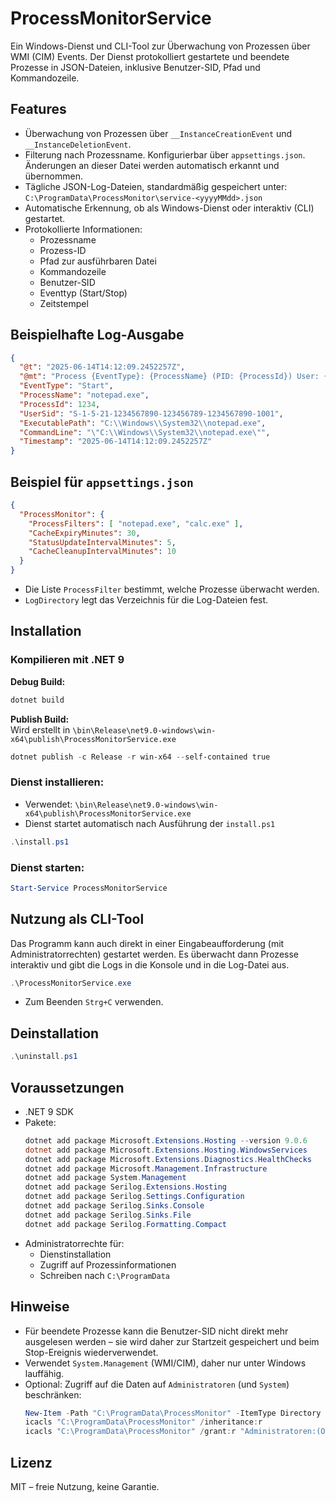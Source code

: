 # ProcessMonitorService

Ein Windows-Dienst und CLI-Tool zur Überwachung von Prozessen über WMI (CIM) Events. Der Dienst protokolliert gestartete und beendete Prozesse in JSON-Dateien, inklusive Benutzer-SID, Pfad und Kommandozeile.

## Features

- Überwachung von Prozessen über `__InstanceCreationEvent` und `__InstanceDeletionEvent`.
- Filterung nach Prozessname. Konfigurierbar über `appsettings.json`. Änderungen an dieser Datei werden automatisch erkannt und übernommen.
- Tägliche JSON-Log-Dateien, standardmäßig gespeichert unter:  
  `C:\ProgramData\ProcessMonitor\service-<yyyyMMdd>.json`
- Automatische Erkennung, ob als Windows-Dienst oder interaktiv (CLI) gestartet.
- Protokollierte Informationen:
  - Prozessname
  - Prozess-ID
  - Pfad zur ausführbaren Datei
  - Kommandozeile
  - Benutzer-SID
  - Eventtyp (Start/Stop)
  - Zeitstempel

## Beispielhafte Log-Ausgabe

```json
{
  "@t": "2025-06-14T14:12:09.2452257Z",
  "@mt": "Process {EventType}: {ProcessName} (PID: {ProcessId}) User: {UserSid} Path: {ExecutablePath} Command: {CommandLine}",
  "EventType": "Start",
  "ProcessName": "notepad.exe",
  "ProcessId": 1234,
  "UserSid": "S-1-5-21-1234567890-123456789-1234567890-1001",
  "ExecutablePath": "C:\\Windows\\System32\\notepad.exe",
  "CommandLine": "\"C:\\Windows\\System32\\notepad.exe\"",
  "Timestamp": "2025-06-14T14:12:09.2452257Z"
}
```

## Beispiel für `appsettings.json`

```json
{
  "ProcessMonitor": {
    "ProcessFilters": [ "notepad.exe", "calc.exe" ],
    "CacheExpiryMinutes": 30,
    "StatusUpdateIntervalMinutes": 5,
    "CacheCleanupIntervalMinutes": 10
  }
}
```
- Die Liste `ProcessFilter` bestimmt, welche Prozesse überwacht werden.
- `LogDirectory` legt das Verzeichnis für die Log-Dateien fest.

## Installation

### Kompilieren mit .NET 9

**Debug Build:**
```powershell
dotnet build
```

**Publish Build:**  
Wird erstellt in `\bin\Release\net9.0-windows\win-x64\publish\ProcessMonitorService.exe`
```powershell
dotnet publish -c Release -r win-x64 --self-contained true
```

### Dienst installieren:

- Verwendet: `\bin\Release\net9.0-windows\win-x64\publish\ProcessMonitorService.exe`
- Dienst startet automatisch nach Ausführung der `install.ps1`
```powershell
.\install.ps1
```

### Dienst starten:

```powershell
Start-Service ProcessMonitorService
```

## Nutzung als CLI-Tool

Das Programm kann auch direkt in einer Eingabeaufforderung (mit Administratorrechten) gestartet werden. Es überwacht dann Prozesse interaktiv und gibt die Logs in die Konsole und in die Log-Datei aus.

```powershell
.\ProcessMonitorService.exe
```
- Zum Beenden `Strg+C` verwenden.

## Deinstallation

```powershell
.\uninstall.ps1
```

## Voraussetzungen

- .NET 9 SDK
- Pakete:
  ```powershell
  dotnet add package Microsoft.Extensions.Hosting --version 9.0.6
  dotnet add package Microsoft.Extensions.Hosting.WindowsServices
  dotnet add package Microsoft.Extensions.Diagnostics.HealthChecks
  dotnet add package Microsoft.Management.Infrastructure
  dotnet add package System.Management
  dotnet add package Serilog.Extensions.Hosting
  dotnet add package Serilog.Settings.Configuration
  dotnet add package Serilog.Sinks.Console
  dotnet add package Serilog.Sinks.File
  dotnet add package Serilog.Formatting.Compact
  ```
- Administratorrechte für:
  - Dienstinstallation
  - Zugriff auf Prozessinformationen
  - Schreiben nach `C:\ProgramData`

## Hinweise

- Für beendete Prozesse kann die Benutzer-SID nicht direkt mehr ausgelesen werden – sie wird daher zur Startzeit gespeichert und beim Stop-Ereignis wiederverwendet.
- Verwendet `System.Management` (WMI/CIM), daher nur unter Windows lauffähig.
- Optional: Zugriff auf die Daten auf `Administratoren` (und `System`) beschränken:
  ```powershell
  New-Item -Path "C:\ProgramData\ProcessMonitor" -ItemType Directory -Force
  icacls "C:\ProgramData\ProcessMonitor" /inheritance:r
  icacls "C:\ProgramData\ProcessMonitor" /grant:r "Administratoren:(OI)(CI)(F)" "SYSTEM:(OI)(CI)(F)"
  ```

## Lizenz

MIT – freie Nutzung, keine Garantie.
